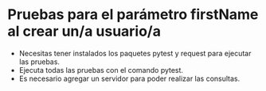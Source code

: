 ﻿# Pruebas para el parámetro firstName al crear un/a usuario/a 
- Necesitas tener instalados los paquetes pytest y request para ejecutar las pruebas.
- Ejecuta todas las pruebas con el comando pytest.
- Es necesario agregar un servidor para poder realizar las consultas.